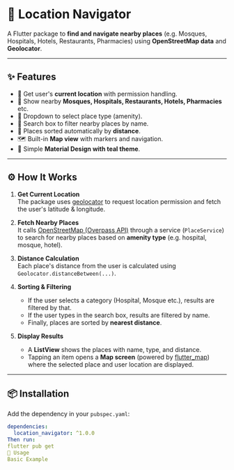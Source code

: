 # 📍 Location Navigator

A Flutter package to **find and navigate nearby places** (e.g. Mosques, Hospitals, Hotels, Restaurants, Pharmacies) using **OpenStreetMap data** and **Geolocator**.

---

## ✨ Features
- 🔎 Get user's **current location** with permission handling.
- 🕌 Show nearby **Mosques, Hospitals, Restaurants, Hotels, Pharmacies** etc.
- 📍 Dropdown to select place type (amenity).
- 📝 Search box to filter nearby places by name.
- 📏 Places sorted automatically by **distance**.
- 🗺️ Built-in **Map view** with markers and navigation.
- 🎨 Simple **Material Design with teal theme**.

---

## ⚙️ How It Works

1. **Get Current Location**  
   The package uses [geolocator](https://pub.dev/packages/geolocator) to request location permission and fetch the user's latitude & longitude.

2. **Fetch Nearby Places**  
   It calls [OpenStreetMap (Overpass API)](https://overpass-api.de/) through a service (`PlaceService`) to search for nearby places based on **amenity type** (e.g. hospital, mosque, hotel).

3. **Distance Calculation**  
   Each place's distance from the user is calculated using `Geolocator.distanceBetween(...)`.

4. **Sorting & Filtering**
    - If the user selects a category (Hospital, Mosque etc.), results are filtered by that.
    - If the user types in the search box, results are filtered by name.
    - Finally, places are sorted by **nearest distance**.

5. **Display Results**
    - A **ListView** shows the places with name, type, and distance.
    - Tapping an item opens a **Map screen** (powered by [flutter_map](https://pub.dev/packages/flutter_map)) where the selected place and user location are displayed.

---

## 📦 Installation

Add the dependency in your `pubspec.yaml`:

```yaml
dependencies:
  location_navigator: ^1.0.0
Then run:
flutter pub get
🚀 Usage
Basic Example
